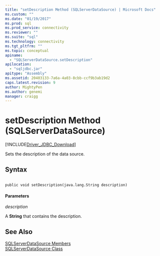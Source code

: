 ```yaml
---
title: "setDescription Method (SQLServerDataSource) | Microsoft Docs"
ms.custom: ""
ms.date: "01/19/2017"
ms.prod: sql
ms.prod_service: connectivity
ms.reviewer: ""
ms.suite: "sql"
ms.technology: connectivity
ms.tgt_pltfrm: ""
ms.topic: conceptual
apiname: 
  - "SQLServerDataSource.setDescription"
apilocation: 
  - "sqljdbc.jar"
apitype: "Assembly"
ms.assetid: 20403133-7a6a-4a03-8cbb-ccf9b3ab19d2
caps.latest.revision: 9
author: MightyPen
ms.author: genemi
manager: craigg
---
```

# setDescription Method (SQLServerDataSource)
[!INCLUDE[Driver_JDBC_Download](../../../includes/driver_jdbc_download.md)]

  Sets the description of the data source.  
  
## Syntax  
  
```  
  
public void setDescription(java.lang.String description)  
```  
  
#### Parameters  
 *description*  
  
 A **String** that contains the description.  
  
## See Also  
 [SQLServerDataSource Members](../../../connect/jdbc/reference/sqlserverdatasource-members.md)   
 [SQLServerDataSource Class](../../../connect/jdbc/reference/sqlserverdatasource-class.md)  
  
  
